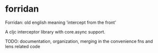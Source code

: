 # forridan

Forridan: old english meaning 'intercept from the front'

A cljc interceptor library with core.async support.

TODO: documentation, organization, merging in the convenience fns and lens related code
